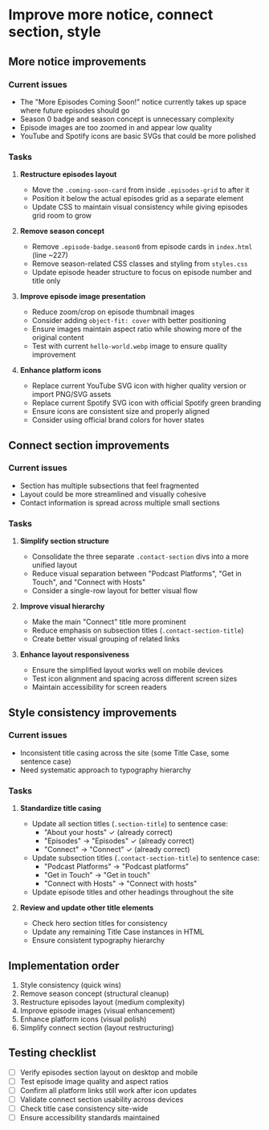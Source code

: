 # Improve more notice, connect section, style

## More notice improvements
### Current issues
- The "More Episodes Coming Soon!" notice currently takes up space where future episodes should go
- Season 0 badge and season concept is unnecessary complexity
- Episode images are too zoomed in and appear low quality
- YouTube and Spotify icons are basic SVGs that could be more polished

### Tasks
1. **Restructure episodes layout**
   - Move the `.coming-soon-card` from inside `.episodes-grid` to after it
   - Position it below the actual episodes grid as a separate element
   - Update CSS to maintain visual consistency while giving episodes grid room to grow

2. **Remove season concept**
   - Remove `.episode-badge.season0` from episode cards in `index.html` (line ~227)
   - Remove season-related CSS classes and styling from `styles.css`
   - Update episode header structure to focus on episode number and title only

3. **Improve episode image presentation**
   - Reduce zoom/crop on episode thumbnail images
   - Consider adding `object-fit: cover` with better positioning
   - Ensure images maintain aspect ratio while showing more of the original content
   - Test with current `hello-world.webp` image to ensure quality improvement

4. **Enhance platform icons**
   - Replace current YouTube SVG icon with higher quality version or import PNG/SVG assets
   - Replace current Spotify SVG icon with official Spotify green branding
   - Ensure icons are consistent size and properly aligned
   - Consider using official brand colors for hover states

## Connect section improvements
### Current issues
- Section has multiple subsections that feel fragmented
- Layout could be more streamlined and visually cohesive
- Contact information is spread across multiple small sections

### Tasks
1. **Simplify section structure**
   - Consolidate the three separate `.contact-section` divs into a more unified layout
   - Reduce visual separation between "Podcast Platforms", "Get in Touch", and "Connect with Hosts"
   - Consider a single-row layout for better visual flow

2. **Improve visual hierarchy**
   - Make the main "Connect" title more prominent
   - Reduce emphasis on subsection titles (`.contact-section-title`)
   - Create better visual grouping of related links

3. **Enhance layout responsiveness**
   - Ensure the simplified layout works well on mobile devices
   - Test icon alignment and spacing across different screen sizes
   - Maintain accessibility for screen readers

## Style consistency improvements
### Current issues
- Inconsistent title casing across the site (some Title Case, some sentence case)
- Need systematic approach to typography hierarchy

### Tasks
1. **Standardize title casing**
   - Update all section titles (`.section-title`) to sentence case:
     - "About your hosts" ✓ (already correct)
     - "Episodes" → "Episodes" ✓ (already correct) 
     - "Connect" → "Connect" ✓ (already correct)
   - Update subsection titles (`.contact-section-title`) to sentence case:
     - "Podcast Platforms" → "Podcast platforms"
     - "Get in Touch" → "Get in touch"  
     - "Connect with Hosts" → "Connect with hosts"
   - Update episode titles and other headings throughout the site

2. **Review and update other title elements**
   - Check hero section titles for consistency
   - Update any remaining Title Case instances in HTML
   - Ensure consistent typography hierarchy

## Implementation order
1. Style consistency (quick wins)
2. Remove season concept (structural cleanup)
3. Restructure episodes layout (medium complexity)
4. Improve episode images (visual enhancement)
5. Enhance platform icons (visual polish)
6. Simplify connect section (layout restructuring)

## Testing checklist
- [ ] Verify episodes section layout on desktop and mobile
- [ ] Test episode image quality and aspect ratios
- [ ] Confirm all platform links still work after icon updates
- [ ] Validate connect section usability across devices
- [ ] Check title case consistency site-wide
- [ ] Ensure accessibility standards maintained